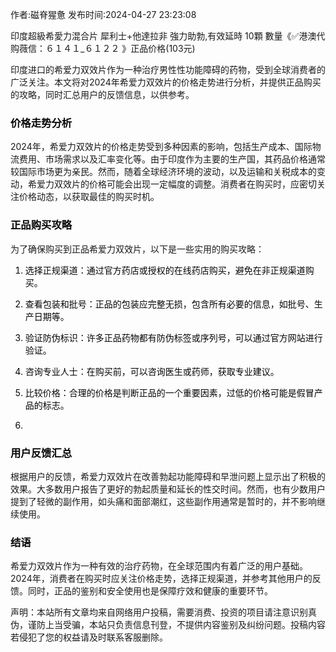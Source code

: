 <p>作者:磁脊猩惫 发布时间:2024-04-27 23:23:08</p>
<p>印度超級希愛力混合片 犀利士+他達拉非 強力助勃,有效延時 10顆 數量《✅港澳代购薇信：６１４１_６１２２ 》正品价格(103元) </p>
									<p></p><p>印度进口的希爱力双效片作为一种治疗男性性功能障碍的药物，受到全球消费者的广泛关注。本文将对2024年希爱力双效片的价格走势进行分析，并提供正品购买的攻略，同时汇总用户的反馈信息，以供参考。</p><h3 style='box-: ; -block: 0.67em; color: rgb(6, 6, 7); font-: -apple-, , " Neue", , "segoe ui", arial, , " SC", miui, " Sans GB", " Yahei", sans-serif; -: 0.5px; text-wrap: wrap; -color: rgb(255, 255, 255);'>价格走势分析</h3><p>2024年，希爱力双效片的价格走势受到多种因素的影响，包括生产成本、国际物流费用、市场需求以及汇率变化等。由于印度作为主要的生产国，其药品价格通常较国际市场更为亲民。然而，随着全球经济环境的波动，以及运输和关税成本的变动，希爱力双效片的价格可能会出现一定幅度的调整。消费者在购买时，应密切关注价格动态，以获取最佳的购买时机。</p><p></p><h3 style='box-: ; -block: 0.67em; color: rgb(6, 6, 7); font-: -apple-, , " Neue", , "segoe ui", arial, , " SC", miui, " Sans GB", " Yahei", sans-serif; -: 0.5px; text-wrap: wrap; -color: rgb(255, 255, 255);'>正品购买攻略</h3><p>为了确保购买到正品希爱力双效片，以下是一些实用的购买攻略：</p><ol style='box-: ; -block-start: 1em; --start: 2em; color: rgb(6, 6, 7); font-: -apple-, , " Neue", , "segoe ui", arial, , " SC", miui, " Sans GB", " Yahei", sans-serif; font-size: 14px; -: 0.5px; text-wrap: wrap; -color: rgb(255, 255, 255);' class><li><p>选择正规渠道：通过官方药店或授权的在线药店购买，避免在非正规渠道购买。</p></li><li><p>查看包装和批号：正品的包装应完整无损，包含所有必要的信息，如批号、生产日期等。</p></li><li><p>验证防伪标识：许多正品药物都有防伪标签或序列号，可以通过官方网站进行验证。</p></li><li><p>咨询专业人士：在购买前，可以咨询医生或药师，获取专业建议。</p></li><li><p>比较价格：合理的价格是判断正品的一个重要因素，过低的价格可能是假冒产品的标志。</p></li><li><p></p></li></ol><h3 style='box-: ; -block: 0.67em; color: rgb(6, 6, 7); font-: -apple-, , " Neue", , "segoe ui", arial, , " SC", miui, " Sans GB", " Yahei", sans-serif; -: 0.5px; text-wrap: wrap; -color: rgb(255, 255, 255);'>用户反馈汇总</h3><p>根据用户的反馈，希爱力双效片在改善勃起功能障碍和早泄问题上显示出了积极的效果。大多数用户报告了更好的勃起质量和延长的性交时间。然而，也有少数用户提到了轻微的副作用，如头痛和面部潮红，这些副作用通常是暂时的，并不影响继续使用。</p><h3 style='box-: ; -block: 0.67em; color: rgb(6, 6, 7); font-: -apple-, , " Neue", , "segoe ui", arial, , " SC", miui, " Sans GB", " Yahei", sans-serif; -: 0.5px; text-wrap: wrap; -color: rgb(255, 255, 255);'>结语</h3><p>希爱力双效片作为一种有效的治疗药物，在全球范围内有着广泛的用户基础。2024年，消费者在购买时应关注价格走势，选择正规渠道，并参考其他用户的反馈。同时，正品的鉴别和安全使用也是保障疗效和健康的重要环节。</p><p></p><p></p>				声明：本站所有文章均来自网络用户投稿，需要消费、投资的项目请注意识别真伪，谨防上当受骗，本站只负责信息刊登，不提供内容鉴别及纠纷问题。投稿内容若侵犯了您的权益请及时联系客服删除。				
